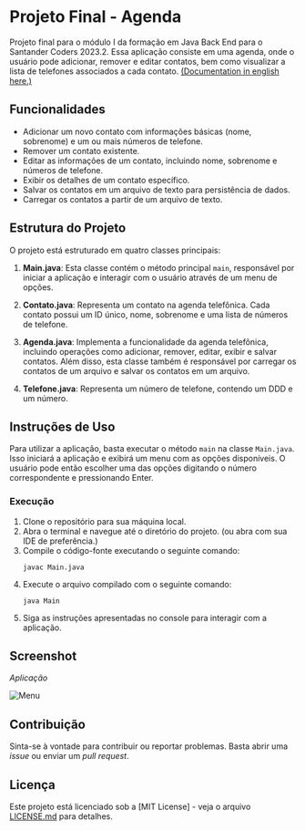 # Projeto Final - Agenda

Projeto final para o módulo I da formação em Java Back End para o Santander Coders 2023.2.
Essa aplicação consiste em uma agenda, onde o usuário pode adicionar, remover e editar contatos, bem como visualizar a lista de telefones associados a cada contato.
[(Documentation in english here.)](README_en.md)

## Funcionalidades

- Adicionar um novo contato com informações básicas (nome, sobrenome) e um ou mais números de telefone.
- Remover um contato existente.
- Editar as informações de um contato, incluindo nome, sobrenome e números de telefone.
- Exibir os detalhes de um contato específico.
- Salvar os contatos em um arquivo de texto para persistência de dados.
- Carregar os contatos a partir de um arquivo de texto.

## Estrutura do Projeto
O projeto está estruturado em quatro classes principais:

1. **Main.java**: Esta classe contém o método principal `main`, responsável por iniciar a aplicação e interagir com o usuário através de um menu de opções.

2. **Contato.java**: Representa um contato na agenda telefônica. Cada contato possui um ID único, nome, sobrenome e uma lista de números de telefone.

3. **Agenda.java**: Implementa a funcionalidade da agenda telefônica, incluindo operações como adicionar, remover, editar, exibir e salvar contatos. Além disso, esta classe também é responsável por carregar os contatos de um arquivo e salvar os contatos em um arquivo.

4. **Telefone.java**: Representa um número de telefone, contendo um DDD e um número.

## Instruções de Uso

Para utilizar a aplicação, basta executar o método `main` na classe `Main.java`. Isso iniciará a aplicação e exibirá um menu com as opções disponíveis. O usuário pode então escolher uma das opções digitando o número correspondente e pressionando Enter.


### Execução
1. Clone o repositório para sua máquina local.
2. Abra o terminal e navegue até o diretório do projeto. (ou abra com sua IDE de preferência.)
3. Compile o código-fonte executando o seguinte comando:
    ```
    javac Main.java
    ```
4. Execute o arquivo compilado com o seguinte comando:
    ```
    java Main
    ```
5. Siga as instruções apresentadas no console para interagir com a aplicação.

## Screenshot

*Aplicação*

![Menu](screenshot/Screenshot1.png)


## Contribuição

Sinta-se à vontade para contribuir ou reportar problemas. Basta abrir uma *issue* ou enviar um *pull request*.

## Licença

Este projeto está licenciado sob a [MIT License] - veja o arquivo [LICENSE.md](LICENSE.md) para detalhes.
